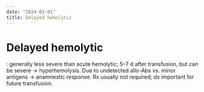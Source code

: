 ```yaml
---
date: "2024-01-01"
title: Delayed hemolytic
---
```


# Delayed hemolytic

: generally less severe than acute hemolytic; 5–7 d after transfusion, but can be severe → hyperhemolysis. Due to undetected allo-Abs vs. minor antigens → anamnestic response. Rx usually not required; dx important for future transfusion.
